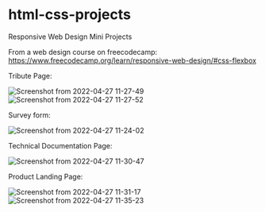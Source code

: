 # html-css-projects
Responsive Web Design Mini Projects

From a web design course on freecodecamp:
https://www.freecodecamp.org/learn/responsive-web-design/#css-flexbox

Tribute Page:

![Screenshot from 2022-04-27 11-27-49](https://user-images.githubusercontent.com/77073029/165476121-9f35b5d7-6b0a-4df2-b015-980891639a4e.png)
![Screenshot from 2022-04-27 11-27-52](https://user-images.githubusercontent.com/77073029/165476676-522913c5-4a26-4b40-8ec4-e9c8be8ae8e3.png)

Survey form: 

![Screenshot from 2022-04-27 11-24-02](https://user-images.githubusercontent.com/77073029/165475478-dfd0674f-2bb2-4958-9352-020679ef548e.png)

Technical Documentation Page:

![Screenshot from 2022-04-27 11-30-47](https://user-images.githubusercontent.com/77073029/165476972-fba024c5-4384-44ea-a107-d2a0e7acbefb.png)

Product Landing Page:

![Screenshot from 2022-04-27 11-31-17](https://user-images.githubusercontent.com/77073029/165477191-773027c6-c637-43b5-b735-054df153a6b6.png)
![Screenshot from 2022-04-27 11-35-23](https://user-images.githubusercontent.com/77073029/165477393-e09d79dc-29ec-4834-99a9-fbb1cd2fb626.png)
